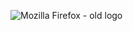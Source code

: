 ![Mozilla Firefox - old logo](https://en.wikipedia.org/wiki/Firefox#/media/File:Mozilla_Firefox_0.8_logo.png)
